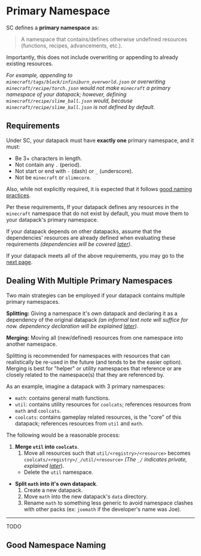 # Primary Namespace

SC defines a **primary namespace** as:

> A namespace that contains/defines otherwise undefined resources (functions, recipes, advancements, etc.).

Importantly, this does not include overwriting or appending to already existing resources.

*For example, appending to `minecraft/tags/block/infiniburn_overworld.json` or overwriting `minecraft/recipe/torch.json` would not make `minecraft` a primary namespace of your datapack; however, defining `minecraft/recipe/slime_ball.json` would, because `minecraft/recipe/slime_ball.json` is not defined by default.*


## Requirements

Under SC, your datapack must have **exactly one** primary namespace, and it must:

* Be 3+ characters in length.
* Not contain any `.` (period).
* Not start or end with `-` (dash) or `_` (underscore).
* Not be `minecraft` or `slimecore`.

Also, while not explicitly required, it is expected that it follows [good naming practices](TODO).

Per these requirements, If your datapack defines any resources in the `minecraft` namespace that do not exist by default, you must move them to your datapack's primary namespace.

If your datapack depends on other datapacks, assume that the dependencies' resources are already defined when evaluating these requirements *(dependencies will be covered [later](TODO))*.

If your datapack meets all of the above requirements, you may go to the [next page](./slimecore.md).

## Dealing With Multiple Primary Namespaces
Two main strategies can be employed if your datapack contains multiple primary namespaces.

**Splitting:** Giving a namespace it's own datapack and declaring it as a dependency of the original datapack *(an informal text note will suffice for now. dependency declaration will be explained [later](TODO))*.

**Merging:** Moving all (new/defined) resources from one namespace into another namespace.

Splitting is recommended for namespaces with resources that can realistically be re-used in the future (and tends to be the easier option). Merging is best for "helper" or utility namespaces that reference or are closely related to the namespace(s) that they are referenced by.

As an example, imagine a datapack with 3 primary namespaces:

* `math`: contains general math functions.
* `util`: contains utility resources for `coolcats`; references resources from `math` and `coolcats`.
* `coolcats`: contains gameplay related resources, is the "core" of this datapack; references resources from `util` and `math`.

The following would be a reasonable process:

1. **Merge `util` into `coolcats`**.
    1. Move all resources such that `util/<registry>/<resource>` becomes `coolcats/<registry>/_/util/<resource>` *(The `_/` indicates private, explained [later](TODO)*).
    * Delete the `util` namespace.
  
* **Split `math` into it's own datapack**.
    1. Create a new datapack.
    2. Move `math` into the new datapack's `data` directory.
    3. Rename `math` to something less generic to avoid namespace clashes with other packs (ex: `joemath` if the developer's name was Joe).

---

TODO

## Good Namespace Naming
